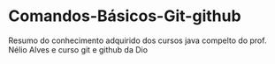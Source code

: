 # Comandos-Básicos-Git-github 

Resumo do conhecimento adquirido dos cursos java compelto do prof. Nélio Alves e curso git e github da Dio
